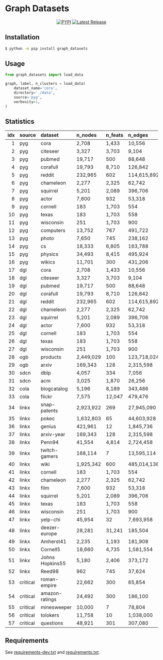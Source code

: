# Graph Datasets

<div align="center">

[![PYPI](https://img.shields.io/pypi/v/graph_datasets?style=flat)](https://pypi.org/project/graph-datasets/)  [![Latest Release](https://img.shields.io/github/v/tag/galogm/graph_datasets)](https://github.com/galogm/graph_datasets/tags)

</div>

## Installation

```bash
$ python -m pip install graph_datasets
```

## Usage

```python
from graph_datasets import load_data

graph, label, n_clusters = load_data(
    dataset_name='cora',
    directory='./data',
    source='pyg',
    verbosity=1,
)
```

<!-- - DEV

```bash
# install cuda 11.3 if necessary
$ sudo bash scripts/cuda.sh
# see installation logs in logs/install.log
$ nohup bash scripts/install-dev.sh && bash scripts/install.sh > logs/install-dev.log &
```

- PROD

```bash
# see installation logs in logs/install.log
$ nohup bash scripts/install.sh > logs/install.log &
``` -->

<!-- Statistics begins -->
## Statistics
|   idx | source   | dataset         | n_nodes   | n_feats   | n_edges     |   n_clusters |
|------:|:---------|:----------------|:----------|:----------|:------------|-------------:|
|     1 | pyg      | cora            | 2,708     | 1,433     | 10,556      |            7 |
|     2 | pyg      | citeseer        | 3,327     | 3,703     | 9,104       |            6 |
|     3 | pyg      | pubmed          | 19,717    | 500       | 88,648      |            3 |
|     4 | pyg      | corafull        | 19,793    | 8,710     | 126,842     |           70 |
|     5 | pyg      | reddit          | 232,965   | 602       | 114,615,892 |           41 |
|     6 | pyg      | chameleon       | 2,277     | 2,325     | 62,742      |            5 |
|     7 | pyg      | squirrel        | 5,201     | 2,089     | 396,706     |            5 |
|     8 | pyg      | actor           | 7,600     | 932       | 53,318      |            5 |
|     9 | pyg      | cornell         | 183       | 1,703     | 554         |            5 |
|    10 | pyg      | texas           | 183       | 1,703     | 558         |            5 |
|    11 | pyg      | wisconsin       | 251       | 1,703     | 900         |            5 |
|    12 | pyg      | computers       | 13,752    | 767       | 491,722     |           10 |
|    13 | pyg      | photo           | 7,650     | 745       | 238,162     |            8 |
|    14 | pyg      | cs              | 18,333    | 6,805     | 163,788     |           15 |
|    15 | pyg      | physics         | 34,493    | 8,415     | 495,924     |            5 |
|    16 | pyg      | wikics          | 11,701    | 300       | 431,206     |           10 |
|    17 | dgl      | cora            | 2,708     | 1,433     | 10,556      |            7 |
|    18 | dgl      | citeseer        | 3,327     | 3,703     | 9,104       |            6 |
|    19 | dgl      | pubmed          | 19,717    | 500       | 88,648      |            3 |
|    20 | dgl      | corafull        | 19,793    | 8,710     | 126,842     |           70 |
|    21 | dgl      | reddit          | 232,965   | 602       | 114,615,892 |           41 |
|    22 | dgl      | chameleon       | 2,277     | 2,325     | 62,742      |            5 |
|    23 | dgl      | squirrel        | 5,201     | 2,089     | 396,706     |            5 |
|    24 | dgl      | actor           | 7,600     | 932       | 53,318      |            5 |
|    25 | dgl      | cornell         | 183       | 1,703     | 554         |            5 |
|    26 | dgl      | texas           | 183       | 1,703     | 558         |            5 |
|    27 | dgl      | wisconsin       | 251       | 1,703     | 900         |            5 |
|    28 | ogb      | products        | 2,449,029 | 100       | 123,718,024 |           47 |
|    29 | ogb      | arxiv           | 169,343   | 128       | 2,315,598   |           40 |
|    30 | sdcn     | dblp            | 4,057     | 334       | 7,056       |            4 |
|    31 | sdcn     | acm             | 3,025     | 1,870     | 26,256      |            3 |
|    32 | cola     | blogcatalog     | 5,196     | 8,189     | 343,486     |            6 |
|    33 | cola     | flickr          | 7,575     | 12,047    | 479,476     |            9 |
|    34 | linkx    | snap-patents    | 2,923,922 | 269       | 27,945,090  |            5 |
|    35 | linkx    | pokec           | 1,632,803 | 65        | 44,603,928  |            3 |
|    36 | linkx    | genius          | 421,961   | 12        | 1,845,736   |            2 |
|    37 | linkx    | arxiv-year      | 169,343   | 128       | 2,315,598   |            5 |
|    38 | linkx    | Penn94          | 41,554    | 4,814     | 2,724,458   |            3 |
|    39 | linkx    | twitch-gamers   | 168,114   | 7         | 13,595,114  |            2 |
|    40 | linkx    | wiki            | 1,925,342 | 600       | 485,014,138 |            6 |
|    41 | linkx    | cornell         | 183       | 1,703     | 554         |            5 |
|    42 | linkx    | chameleon       | 2,277     | 2,325     | 62,742      |            5 |
|    43 | linkx    | film            | 7,600     | 932       | 53,318      |            5 |
|    44 | linkx    | squirrel        | 5,201     | 2,089     | 396,706     |            5 |
|    45 | linkx    | texas           | 183       | 1,703     | 558         |            5 |
|    46 | linkx    | wisconsin       | 251       | 1,703     | 900         |            5 |
|    47 | linkx    | yelp-chi        | 45,954    | 32        | 7,693,958   |            2 |
|    48 | linkx    | deezer-europe   | 28,281    | 31,241    | 185,504     |            2 |
|    49 | linkx    | Amherst41       | 2,235     | 1,193     | 181,908     |            3 |
|    50 | linkx    | Cornell5        | 18,660    | 4,735     | 1,581,554   |            3 |
|    51 | linkx    | Johns Hopkins55 | 5,180     | 2,406     | 373,172     |            3 |
|    52 | linkx    | Reed98          | 962       | 745       | 37,624      |            3 |
|    53 | critical | roman-empire    | 22,662    | 300       | 65,854      |           18 |
|    54 | critical | amazon-ratings  | 24,492    | 300       | 186,100     |            5 |
|    55 | critical | minesweeper     | 10,000    | 7         | 78,804      |            2 |
|    56 | critical | tolokers        | 11,758    | 10        | 1,038,000   |            2 |
|    57 | critical | questions       | 48,921    | 301       | 307,080     |            2 |
<!-- Statistics ends -->

## Requirements

See [requirements-dev.txt](./requirements-dev.txt) and [requirements.txt](./requirements.txt).
